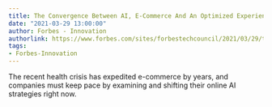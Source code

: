 ```yaml
---
title: The Convergence Between AI, E-Commerce And An Optimized Experience
date: "2021-03-29 13:00:00"
author: Forbes - Innovation
authorlink: https://www.forbes.com/sites/forbestechcouncil/2021/03/29/the-convergence-between-ai-e-commerce-and-an-optimized-experience/
tags:
- Forbes-Innovation
---
```

The recent health crisis has expedited e-commerce by years, and companies must keep pace by examining and shifting their online AI strategies right now.